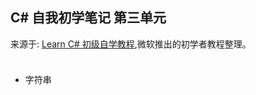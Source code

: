 ## C# 自我初学笔记 第三单元  

来源于: [Learn C# 初级自学教程](https://learn.microsoft.com/zh-cn/users/dotnet/collections/yz26f8y64n7k07?WT.mc_id=dotnet-35129-website),微软推出的初学者教程整理。

```c#

```

### 


- 字符串
